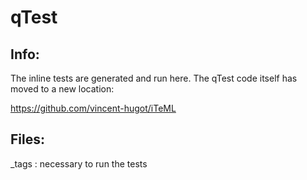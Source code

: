 # qTest 

## Info:
The inline tests are generated and run here. The qTest code itself has moved to a new location:

 https://github.com/vincent-hugot/iTeML


## Files:
_tags : necessary to run the tests
